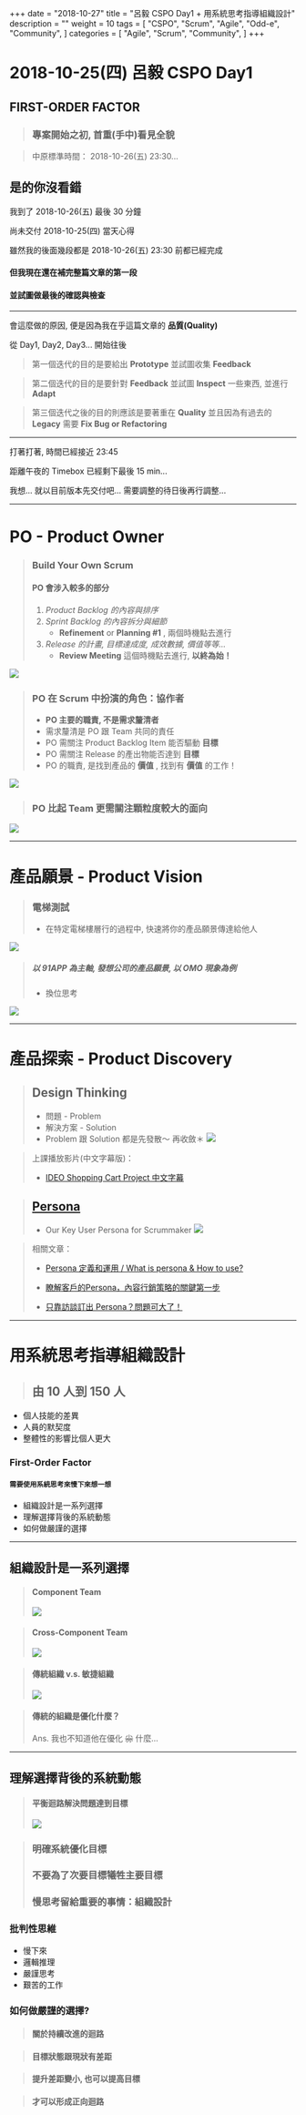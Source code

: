+++
date = "2018-10-27"
title = "呂毅 CSPO Day1 + 用系統思考指導組織設計"
description = ""
weight = 10
tags = [
    "CSPO",
    "Scrum",
    "Agile",
    "Odd-e",
    "Community",
]
categories = [
    "Agile",
    "Scrum",
    "Community",
]
+++
# 2018-10-25(四) 呂毅 CSPO Day1

## FIRST-ORDER FACTOR
> ### 專案開始之初, 首重(手中)看見全貌

> 中原標準時間： 2018-10-26(五) 23:30...

## 是的你沒看錯

我到了 2018-10-26(五) 最後 30 分鐘

尚未交付 2018-10-25(四) 當天心得

雖然我的後面幾段都是 2018-10-26(五) 23:30 前都已經完成

#### 但我現在還在補完整篇文章的第一段
#### 並試圖做最後的確認與檢查

---
會這麼做的原因, 便是因為我在乎這篇文章的 **品質(Quality)**

從 Day1, Day2, Day3... 開始往後


> 第一個迭代的目的是要給出 **Prototype** 並試圖收集 **Feedback**

> 第二個迭代的目的是要針對 **Feedback** 並試圖 **Inspect** 一些東西, 並進行 **Adapt** 

> 第三個迭代之後的目的則應該是要著重在 **Quality** 並且因為有過去的 **Legacy** 需要 **Fix Bug or Refactoring**

---
打著打著, 時間已經接近 23:45 

距離午夜的 Timebox 已經剩下最後 15 min...

我想... 就以目前版本先交付吧... 需要調整的待日後再行調整...

---
# PO - Product Owner
    
> ### Build Your Own Scrum
> #### PO 會涉入較多的部分
> 1. *Product Backlog 的內容與排序*
> 2. *Sprint Backlog 的內容拆分與細節*
>       * **Refinement** or **Planning #1** , 兩個時機點去進行
> 3. *Release 的計畫, 目標達成度, 成效數據, 價值等等...*
>    * **Review Meeting** 這個時機點去進行, **以終為始！**

![](https://i.imgur.com/J1q3KOb.jpg)

> ### PO 在 Scrum 中扮演的角色：協作者
> * **PO 主要的職責, 不是需求釐清者**
> * 需求釐清是 PO 跟 Team 共同的責任
> * PO 需關注 Product Backlog Item 能否驅動 **目標**
> * PO 需關注 Release 的產出物能否達到 **目標**
> * PO 的職責, 是找到產品的 **價值** , 找到有 **價值** 的工作！

![](https://i.imgur.com/LVEIVdZ.jpg)

> ### PO 比起 Team 更需關注顆粒度較大的面向
![](https://i.imgur.com/FwZhvng.jpg)

---
# 產品願景 - Product Vision

> ### 電梯測試
> * 在特定電梯樓層行的過程中, 快速將你的產品願景傳達給他人

![](https://i.imgur.com/H4KCHKM.jpg)

> ##### 以 91APP 為主軸, 發想公司的產品願景, 以 OMO 現象為例
> * 換位思考

![](https://i.imgur.com/FOjtZyp.jpg)

---
# 產品探索 - Product Discovery
> ## Design Thinking
> * 問題 - Problem
> * 解決方案 - Solution
> * Problem 跟 Solution 都是先發散～ 再收斂＊
![](https://i.imgur.com/zteUEeN.jpg)

> 上課播放影片(中文字幕版)：
> * [IDEO Shopping Cart Project 中文字幕](https://www.youtube.com/watch?v=z720hSIJN7o)

> ## [Persona](https://www.boost.co.nz/blog/2012/10/scrummaker-experience-mapping)
> * Our Key User Persona for Scrummaker
![](https://i.imgur.com/h7FdzuA.jpg)

> 相關文章：
> 
> * [Persona 定義和運用 / What is persona & How to use?](http://www.wizxpand.com/what-is-persona/)
> 
> * [瞭解客戶的Persona，內容行銷策略的關鍵第一步](https://transbiz.com.tw/buyers-persona/)
> 
> * [只靠訪談訂出 Persona？問題可大了！](https://medium.com/as-a-product-designer/%E5%8F%AA%E9%9D%A0%E8%A8%AA%E8%AB%87%E8%A8%82%E5%87%BA-persona-%E5%95%8F%E9%A1%8C%E5%8F%AF%E5%A4%A7%E4%BA%86-67445c3e8a2)

---
# 用系統思考指導組織設計
> ## 由 10 人到 150 人
* 個人技能的差異
* 人員的默契度
* 整體性的影響比個人更大

### First-Order Factor
#### **`需要使用系統思考來慢下來想一想`** 

* 組織設計是一系列選擇 
* 理解選擇背後的系統動態
* 如何做嚴謹的選擇

---
## 組織設計是一系列選擇 

> #### Component Team
> ![](https://imgur.com/QSNO3kX.jpg)

> #### Cross-Component Team
> ![](https://imgur.com/OYU0iEd.jpg)

> #### 傳統組織 v.s. 敏捷組織
> ![](https://imgur.com/sQKBIRK.jpg)

> #### 傳統的組織是優化什麼？ 
> Ans. 我也不知道他在優化 ~~尛~~ 什麼...

---
## 理解選擇背後的系統動態
> #### 平衡迴路解決問題達到目標
> ![](https://imgur.com/xAiK7N3.jpg)

> ### 明確系統優化目標
> ### 不要為了次要目標犧牲主要目標
> ### 慢思考留給重要的事情：組織設計

### 批判性思維
* 慢下來
* 邏輯推理
* 嚴謹思考
* 艱苦的工作

### 如何做嚴謹的選擇?

> #### 關於持續改進的迴路

> #### 目標狀態跟現狀有差距

> #### 提升差距變小, 也可以提高目標

> #### 才可以形成正向迴路
